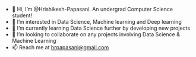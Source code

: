 - 👋 Hi, I’m @Hrishikesh-Papasani. An undergrad Computer Science student!
- 👀 I’m interested in Data Science, Machine learning and Deep learning
- 🌱 I’m currently learning Data Science further by developing new projects
- 💞️ I’m looking to collaborate on any projects involving Data Science & Machine Learning
- 📫 Reach me at hrpapasani@gmail.com

<!---
Hrishikesh-Papasani/Hrishikesh-Papasani is a ✨ special ✨ repository because its `README.md` (this file) appears on your GitHub profile.
You can click the Preview link to take a look at your changes.
--->
